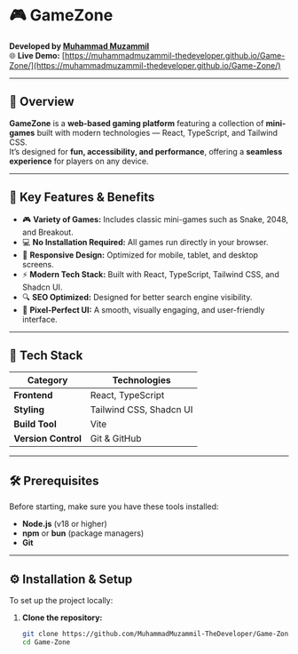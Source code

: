 # 🎮 GameZone  
**Developed by [Muhammad Muzammil](https://github.com/MuhammadMuzammil-TheDeveloper)**  
🌐 **Live Demo:** [https://muhammadmuzammil-thedeveloper.github.io/Game-Zone/](https://muhammadmuzammil-thedeveloper.github.io/Game-Zone/)

---

## 🧩 Overview  
**GameZone** is a **web-based gaming platform** featuring a collection of **mini-games** built with modern technologies — React, TypeScript, and Tailwind CSS.  
It’s designed for **fun, accessibility, and performance**, offering a **seamless experience** for players on any device.

---

## 🚀 Key Features & Benefits  

- 🎮 **Variety of Games:** Includes classic mini-games such as Snake, 2048, and Breakout.  
- 💻 **No Installation Required:** All games run directly in your browser.  
- 📱 **Responsive Design:** Optimized for mobile, tablet, and desktop screens.  
- ⚡ **Modern Tech Stack:** Built with React, TypeScript, Tailwind CSS, and Shadcn UI.  
- 🔍 **SEO Optimized:** Designed for better search engine visibility.  
- 🎨 **Pixel-Perfect UI:** A smooth, visually engaging, and user-friendly interface.  

---

## 🧠 Tech Stack  

| Category | Technologies |
|-----------|---------------|
| **Frontend** | React, TypeScript |
| **Styling** | Tailwind CSS, Shadcn UI |
| **Build Tool** | Vite |
| **Version Control** | Git & GitHub |

---

## 🛠 Prerequisites  

Before starting, make sure you have these tools installed:

- **Node.js** (v18 or higher)  
- **npm** or **bun** (package managers)  
- **Git**

---

## ⚙️ Installation & Setup  

To set up the project locally:

1. **Clone the repository:**
   ```bash
   git clone https://github.com/MuhammadMuzammil-TheDeveloper/Game-Zone.git
   cd Game-Zone
